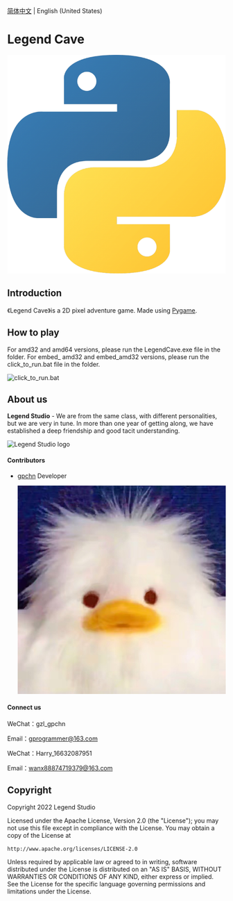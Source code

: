 [简体中文](README.md) | English (United States)

# Legend Cave

![game logo](.\assets\image\logo.png)

## Introduction

《Legend Cave》is a 2D pixel adventure game. Made using [Pygame](https://www.pygame.org/).

## How to play

For amd32 and amd64 versions, please run the LegendCave.exe file in the folder.
For embed_ amd32 and embed_amd32 versions, please run the click_to_run.bat file in the folder.

![click_to_run.bat](.\assets\image\click_to_run.bat.png)

## About us

**Legend Studio** - We are from the same class, with different personalities, but we are very in tune. In more than one year of getting along, we have established a deep friendship and good tacit understanding.

![Legend Studio logo](.\assets\image\legend_studio_logo.png)

#### Contributors

- [gpchn](https://github.com/gpchn/) Developer
  
  ![profile](.\assets\image\gpchn.jpg)

#### Connect us

WeChat：gzl_gpchn

Email：[gprogrammer@163.com](mailto:gprogrammer@163.com)

WeChat：Harry_16632087951

Email：[wanx88874719379@163.com](mailto:wanx88874719379@163.com)

## Copyright

Copyright 2022 Legend Studio

Licensed under the Apache License, Version 2.0 (the "License");
you may not use this file except in compliance with the License.
You may obtain a copy of the License at

    http://www.apache.org/licenses/LICENSE-2.0

Unless required by applicable law or agreed to in writing, software
distributed under the License is distributed on an "AS IS" BASIS,
WITHOUT WARRANTIES OR CONDITIONS OF ANY KIND, either express or implied.
See the License for the specific language governing permissions and
limitations under the License.
